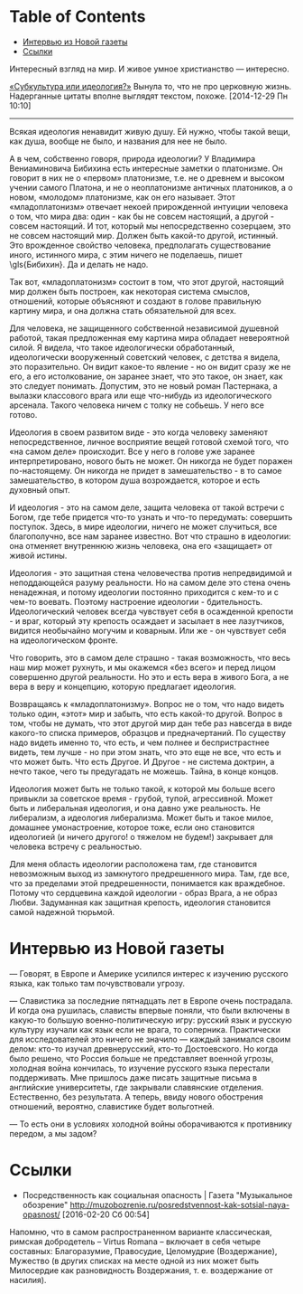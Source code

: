 
# Table of Contents

-   [Интервью из Новой газеты](#orgf5f9789)
-   [Ссылки](#orgbbcb8e5)

<div class="preview" id="orgdd847f2">
<p>
Интересный взгляд на мир. И живое умное христианство — интересно.
</p>

</div>

[«Субкультура или идеология?»](http://olgasedakova.com/Moralia/1001) Вынула то, что не про церковную жизнь. Надерганные цитаты вполне выглядят текстом, похоже. <span class="timestamp-wrapper"><span class="timestamp">[2014-12-29 Пн 10:10]</span></span>

---

Всякая идеология ненавидит живую душу. Ей нужно, чтобы такой вещи, как душа, вообще не было, и названия для нее не было.

А в чем, собственно говоря, природа идеологии? У Владимира Вениаминовича Бибихина есть интересные заметки о платонизме. Он говорит в них не о «первом» платонизме, т.е. не о древнем и высоком учении самого Платона, и не о неоплатонизме античных платоников, а о новом, «молодом» платонизме, как он его называет. Этот «младоплатонизм» отвечает некоей прирожденной интуиции человека о том, что мира два: один - как бы не совсем настоящий, а другой - совсем настоящий. И тот, который мы непосредственно созерцаем, это не совсем настоящий мир. Должен быть какой-то другой, истинный. Это врожденное свойство человека, предполагать существование иного, истинного мира, с этим ничего не поделаешь, пишет \\gls{Бибихин}. Да и делать не надо.

Так вот, «младоплатонизм» состоит в том, что этот другой, настоящий мир должен быть построен, как некоторая система смыслов, отношений, которые объясняют и создают в голове правильную картину мира, и она должна стать обязательной для всех.

Для человека, не защищенного собственной независимой душевной работой, такая предложенная ему картина мира обладает невероятной силой. Я видела, что такое идеологически обработанный, идеологически вооруженный советский человек, с детства я видела, это поразительно. Он видит какое-то явление - но он видит сразу же не его, а его истолкование, он заранее знает, что это такое, он знает, как это следует понимать.  Допустим, это не новый роман Пастернака, а вылазки классового врага или еще что-нибудь из идеологического арсенала. Такого человека ничем с толку не собьешь. У него все готово.

Идеология в своем развитом виде - это когда человеку заменяют непосредственное, личное восприятие вещей готовой схемой того, что «на самом деле» происходит. Все у него в голове уже заранее интерпретировано, нового быть не может. Он никогда не будет поражен по-настоящему. Он никогда не придет в замешательство - в то самое замешательство, в котором душа возрождается, которое и есть духовный опыт.

И идеология - это на самом деле, защита человека от такой встречи с Богом, где тебе придется что-то узнать и что-то передумать: совершить поступок. Здесь, в мире идеологии, ничего не может случиться, все благополучно, все нам заранее известно. Вот что страшно в идеологии: она отменяет внутреннюю жизнь человека, она его «защищает» от живой истины.

Идеология - это защитная стена человечества против непредвидимой и неподдающейся разуму реальности. Но на самом деле это стена очень ненадежная, и потому идеологии постоянно приходится с кем-то и с чем-то воевать. Поэтому настроение идеологии - бдительность. Идеологический человек всегда чувствует себя в осажденной крепости - и враг, который эту крепость осаждает и засылает в нее лазутчиков, видится необычайно могучим и коварным. Или же - он чувствует себя на идеологическом фронте.

Что говорить, это в самом деле страшно - такая возможность, что весь наш мир может рухнуть, и мы окажемся «без всего» и перед лицом совершенно другой реальности. Но это и есть вера в живого Бога, а не вера в веру и концепцию, которую предлагает идеология.

Возвращаясь к «младоплатонизму». Вопрос не о том, что надо видеть только один, «этот» мир и забыть, что есть какой-то другой. Вопрос в том, чтобы не думать, что этот другой мир дан тебе раз навсегда в виде какого-то списка примеров, образцов и предначертаний. По существу надо видеть именно то, что есть, и чем полнее и беспристрастнее видеть, тем лучше - но при этом знать, что это еще не все, что есть и что может быть. Что есть Другое. И Другое - не система доктрин, а нечто такое, чего ты предугадать не можешь. Тайна, в конце концов.

Идеология может быть не только такой, к которой мы больше всего привыкли за советское время - грубой, тупой, агрессивной. Может быть и либеральная идеология, и она давно уже реальность. Не либерализм, а идеология либерализма. Может быть и такое милое, домашнее умонастроение, которое тоже, если оно становится идеологией (и ничего другого! о тяжелом не будем!) закрывает для человека встречу с реальностью.

Для меня область идеологии расположена там, где становится невозможным выход из замкнутого предрешенного мира. Там, где все, что за пределами этой предрешенности, понимается как враждебное. Потому что сердцевина каждой идеологии - образ Врага, а не образ Любви. Задуманная как защитная крепость, идеология становится самой надежной тюрьмой.


<a id="orgf5f9789"></a>

# Интервью из Новой газеты

— Говорят, в Европе и Америке усилился интерес к изучению русского языка, как только там почувствовали угрозу.

— Славистика за последние пятнадцать лет в Европе очень пострадала. И когда она рушилась, слависты впервые поняли, что были включены в какую-то большую военно-политическую игру: русский язык и русскую культуру изучали как язык если не врага, то соперника. Практически для исследователей это ничего не значило — каждый занимался своим делом: кто-то изучал древнерусский, кто-то Достоевского. Но когда было решено, что Россия больше не представляет военной угрозы, холодная война кончилась, то изучение русского языка перестали поддерживать. Мне пришлось даже писать защитные письма в английские университеты, где закрывали славянские отделения. Естественно, без результата. А теперь, ввиду нового обострения отношений, вероятно, славистике будет вольготней.

— То есть они в условиях холодной войны оборачиваются к противнику передом, а мы задом? 


<a id="orgbbcb8e5"></a>

# Ссылки

-   Посредственность как социальная опасность | Газета "Музыкальное обозрение" <http://muzobozrenie.ru/posredstvennost-kak-sotsial-naya-opasnost/> <span class="timestamp-wrapper"><span class="timestamp">[2016-02-20 Сб 00:54] </span></span>

Напомню, что в самом распространенном варианте классическая, римская добродетель – Virtus Romana – включает в себя четыре составных: Благоразумие, Правосудие, Целомудрие (Воздержание), Мужество (в других списках на месте одной из них может быть Милосердие как разновидность Воздержания, т. е. воздержание от насилия).

